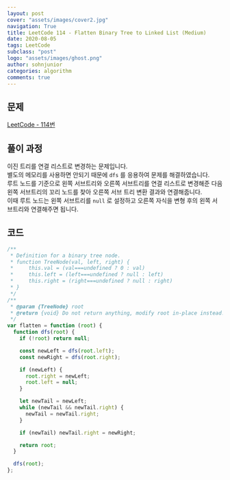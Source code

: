 ```yaml
---
layout: post
cover: "assets/images/cover2.jpg"
navigation: True
title: LeetCode 114 - Flatten Binary Tree to Linked List (Medium)
date: 2020-08-05
tags: LeetCode
subclass: "post"
logo: "assets/images/ghost.png"
author: sohnjunior
categories: algorithm
comments: true
---
```


## 문제

[LeetCode - 114번](https://leetcode.com/problems/flatten-binary-tree-to-linked-list/)

## 풀이 과정

이진 트리를 연결 리스트로 변경하는 문제입니다. <br>
별도의 메모리를 사용하면 안되기 때문에 `dfs` 를 응용하여 문제를 해결하였습니다. <br>
루트 노드를 기준으로 왼쪽 서브트리와 오른쪽 서브트리를 연결 리스트로 변경해준 다음 왼쪽 서브트리의 꼬리 노드를 찾아 오른쪽 서브 트리 변환 결과와 연결해줍니다. <br>
이때 루트 노드는 왼쪽 서브트리를 `null` 로 설정하고 오른쪽 자식을 변형 후의 왼쪽 서브트리와 연결해주면 됩니다. <br>

## 코드

```javascript
/**
 * Definition for a binary tree node.
 * function TreeNode(val, left, right) {
 *     this.val = (val===undefined ? 0 : val)
 *     this.left = (left===undefined ? null : left)
 *     this.right = (right===undefined ? null : right)
 * }
 */
/**
 * @param {TreeNode} root
 * @return {void} Do not return anything, modify root in-place instead.
 */
var flatten = function (root) {
  function dfs(root) {
    if (!root) return null;

    const newLeft = dfs(root.left);
    const newRight = dfs(root.right);

    if (newLeft) {
      root.right = newLeft;
      root.left = null;
    }

    let newTail = newLeft;
    while (newTail && newTail.right) {
      newTail = newTail.right;
    }

    if (newTail) newTail.right = newRight;

    return root;
  }

  dfs(root);
};
```
